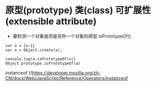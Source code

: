 # 原型(prototype) 类(class) 可扩展性(extensible attribute)

* 要检测一个对象是否是另外一个对象的原型 isPrototypeOf()

```
var a = {a:1}
var o = Object.create(a);

console.log(a.isPrototypeOf(o))
Object.prototype.isPrototypeOf(a)
```


instanceof
//https://developer.mozilla.org/zh-CN/docs/Web/JavaScript/Reference/Operators/instanceof